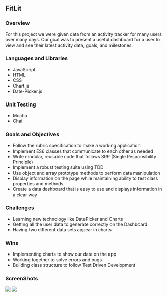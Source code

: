 ## FitLit ##

### Overview ###
For this project we were given data from an activity tracker for many users over many days. Our goal was to present a useful dashboard for a user to view and see their latest activity data, goals, and milestones.

### Languages and Libraries ###
* JavaScript
* HTML
* CSS
* Chart.js
* Date-Picker.js

### Unit Testing ###
* Mocha
* Chai

### Goals and Objectives ###
* Follow the rubric specification to make a working application
* Implement ES6 classes that communicate to each other as needed
* Write modular, reusable code that follows SRP (Single Responsibility Principle)
* Implement a robust testing suite using TDD
* Use object and array prototype methods to perform data manipulation
* Display information on the page while maintaining ability to test class properties and methods
* Create a data dashboard that is easy to use and displays information in a clear way

### Challenges ###
* Learning new technology like DatePicker and Charts
* Getting all the user data to generate correctly on the Dashboard
* Having two different data sets appear in charts 

### Wins ###
* Implementing charts to show our data on the app 
* Working together to solve errors and bugs 
* Building class structure to follow Test Driven Development 

### ScreenShots ### 

![](https://user-images.githubusercontent.com/71860165/113956500-c93fd300-97da-11eb-9b8f-791165e962b5.png)
![](https://user-images.githubusercontent.com/71860165/113956494-c5ac4c00-97da-11eb-9354-24b8c7c0e23e.png)

